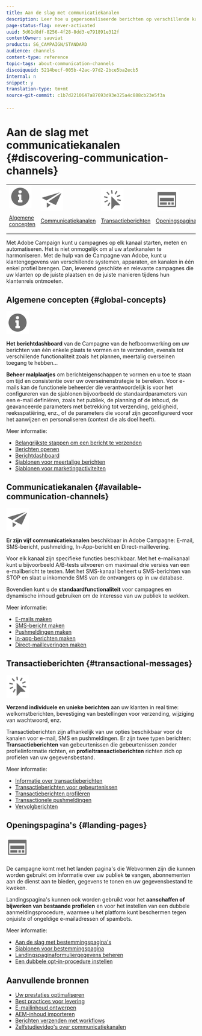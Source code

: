 ```yaml
---
title: Aan de slag met communicatiekanalen
description: Leer hoe u gepersonaliseerde berichten op verschillende kanalen kunt verzenden en campagnes kunt maken die geschikt zijn voor meerdere kanalen om uw ontvangers beter te richten.
page-status-flag: never-activated
uuid: 5d61d8df-8256-4f28-8dd3-e791891e312f
contentOwner: sauviat
products: SG_CAMPAIGN/STANDARD
audience: channels
content-type: reference
topic-tags: about-communication-channels
discoiquuid: 5214becf-005b-42ac-97d2-2bce5ba2ecb5
internal: n
snippet: y
translation-type: tm+mt
source-git-commit: c1b7d2210647a87693d93e325a4c888cb23e5f3a

---
```



# Aan de slag met communicatiekanalen {#discovering-communication-channels}

<table>
<tr>
<td><img src="assets/do-not-localize/icon_concepts.svg" width="60px"><p><a href="#global-concepts">Algemene concepten</a></p></td>
<td><img src="assets/do-not-localize/icon_channels.svg" width="60px"><p><a href="#available-communication-channels">Communicatiekanalen</a></p></td>
<td><img src="assets/do-not-localize/icon_transactional.svg" width="60px"><p><a href="#transactional-messages">Transactieberichten</a></p></td>
<td><img src="assets/do-not-localize/icon_landing.svg" width="60px"><p><a href="#landing-pages">Openingspagina's</a></p></td></tr>
</table>

Met Adobe Campaign kunt u campagnes op elk kanaal starten, meten en automatiseren.
Het is niet onmogelijk om al uw afzetkanalen te harmoniseren. Met de hulp van de Campagne van Adobe, kunt u klantengegevens van verschillende systemen, apparaten, en kanalen in één enkel profiel brengen. Dan, leverend geschikte en relevante campagnes die uw klanten op de juiste plaatsen en de juiste manieren tijdens hun klantenreis ontmoeten.

## Algemene concepten {#global-concepts}

<img src="assets/do-not-localize/icon_concepts.svg" width="60px">

**Het berichtdashboard** van de Campagne van de hefboomwerking om uw berichten van één enkele plaats te vormen en te verzenden, evenals tot verschillende functionaliteit zoals het plannen, meertalig overseinen toegang te hebben...

**Beheer malplaatjes** om berichteigenschappen te vormen en u toe te staan om tijd en consistentie over uw overseinenstrategie te bereiken. Voor e-mails kan de functionele beheerder die verantwoordelijk is voor het configureren van de sjablonen bijvoorbeeld de standaardparameters van een e-mail definiëren, zoals het publiek, de planning of de inhoud, de geavanceerde parameters met betrekking tot verzending, geldigheid, reeksspatiëring, enz., of de parameters die vooraf zijn geconfigureerd voor het aanwijzen en personaliseren (context die als doel heeft).

Meer informatie:

* [Belangrijkste stappen om een bericht te verzenden](../../channels/using/key-steps-to-send-a-message.md)
* [Berichten openen](../../channels/using/accessing-messages.md)
* [Berichtdashboard](../../channels/using/message-dashboard.md)
* [Sjablonen voor meertalige berichten](../../channels/using/multilingual-messages-template.md)
* [Sjablonen voor marketingactiviteiten](../../start/using/marketing-activity-templates.md)

## Communicatiekanalen {#available-communication-channels}

<img src="assets/do-not-localize/icon_channels.svg"  width="60px">

**Er zijn vijf communicatiekanalen** beschikbaar in Adobe Campagne: E-mail, SMS-bericht, pushmelding, In-App-bericht en Direct-maillevering.

Voor elk kanaal zijn specifieke functies beschikbaar. Met het e-mailkanaal kunt u bijvoorbeeld A/B-tests uitvoeren om maximaal drie versies van een e-mailbericht te testen. Met het SMS-kanaal beheert u SMS-berichten van STOP en slaat u inkomende SMS van de ontvangers op in uw database.

Bovendien kunt u de **standaardfunctionaliteit** voor campagnes en dynamische inhoud gebruiken om de interesse van uw publiek te wekken.

Meer informatie:

* [E-mails maken](../../channels/using/about-emails.md)
* [SMS-bericht maken](../../channels/using/about-sms-messages.md)
* [Pushmeldingen maken](../../channels/using/about-push-notifications.md)
* [In-app-berichten maken](../../channels/using/about-in-app-messaging.md)
* [Direct-mailleveringen maken](../../channels/using/about-direct-mail.md)

## Transactieberichten {#transactional-messages}

<img src="assets/do-not-localize/icon_transactional.svg" width="60px">

**Verzend individuele en unieke berichten** aan uw klanten in real time: welkomstberichten, bevestiging van bestellingen voor verzending, wijziging van wachtwoord, enz.

Transactieberichten zijn afhankelijk van uw opties beschikbaar voor de kanalen voor e-mail, SMS en pushmeldingen. Er zijn twee typen berichten: **Transactieberichten** van gebeurtenissen die gebeurtenissen zonder profielinformatie richten, en **profieltransactieberichten** richten zich op profielen van uw gegevensbestand.

Meer informatie:

* [Informatie over transactieberichten](../../channels/using/about-transactional-messaging.md)
* [Transactieberichten voor gebeurtenissen](../../channels/using/event-transactional-messages.md)
* [Transactieberichten profileren](../../channels/using/profile-transactional-messages.md)
* [Transactionele pushmeldingen](../../channels/using/transactional-push-notifications.md)
* [Vervolgberichten](../../channels/using/follow-up-messages.md)

## Openingspagina&#39;s {#landing-pages}

<img src="assets/do-not-localize/icon_landing.svg" width="60px">

De campagne komt met het landen pagina&#39;s die Webvormen zijn die kunnen worden gebruikt om informatie over uw publiek **te** vangen, abonnementen aan de dienst aan te bieden, gegevens te tonen en uw gegevensbestand te kweken.

Landingspagina&#39;s kunnen ook worden gebruikt voor het **aanschaffen of bijwerken van bestaande profielen** en voor het instellen van een dubbele aanmeldingsprocedure, waarmee u het platform kunt beschermen tegen onjuiste of ongeldige e-mailadressen of spambots.

Meer informatie:

* [Aan de slag met bestemmingspagina&#39;s](../../channels/using/getting-started-with-landing-pages.md)
* [Sjablonen voor bestemmingspagina](../../channels/using/landing-page-templates.md)
* [Landingspaginaformuliergegevens beheren](../../channels/using/managing-landing-page-form-data.md)
* [Een dubbele opt-in-procedure instellen](../../channels/using/setting-up-a-double-opt-in-process.md)

## Aanvullende bronnen

* [Uw prestaties optimaliseren](../../sending/using/about-deliverability.md)
* [Best practices voor levering](https://helpx.adobe.com/campaign/kb/delivery-best-practices.html)
* [E-mailinhoud ontwerpen](../../designing/using/designing-content-in-adobe-campaign.md)
* [AEM-inhoud importeren](../../integrating/using/creating-email-experience-manager.md)
* [Berichten verzenden met workflows](../../automating/using/about-channel-activities.md)
* [Zelfstudievideo&#39;s over communicatiekanalen](https://docs.adobe.com/content/help/en/campaign-standard-learn/tutorials/communication-channels/email/create-email-from-homepage.html)
